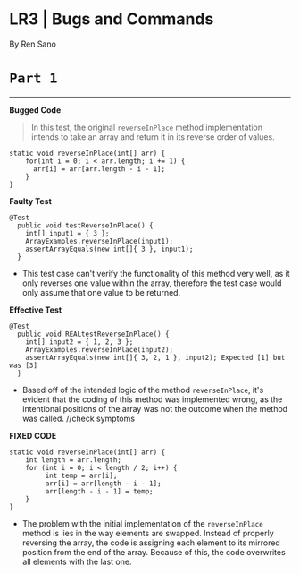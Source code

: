 # **LR3 | Bugs and Commands**

By Ren Sano

# `Part 1` 
--- 
**Bugged Code**
> In this test, the original `reverseInPlace` method implementation intends to take an array and return it in its reverse order of values.
```
static void reverseInPlace(int[] arr) {
    for(int i = 0; i < arr.length; i += 1) {
      arr[i] = arr[arr.length - i - 1];
    }
}
```

**Faulty Test**
```
@Test 
  public void testReverseInPlace() {
    int[] input1 = { 3 };
    ArrayExamples.reverseInPlace(input1);
    assertArrayEquals(new int[]{ 3 }, input1);
  }
```
* This test case can't verify the functionality of this method very well, as it only reverses one value within the array, therefore the test case would only assume that one value to be returned.

**Effective Test**
```
@Test
  public void REALtestReverseInPlace() {
    int[] input2 = { 1, 2, 3 };
    ArrayExamples.reverseInPlace(input2);
    assertArrayEquals(new int[]{ 3, 2, 1 }, input2); Expected [1] but was [3]
  }
```
* Based off of the intended logic of the method `reverseInPlace`, it's evident that the coding of this method was implemented wrong, as the intentional positions of the array was not the outcome when the method was called. //check symptoms

**FIXED CODE**
```
static void reverseInPlace(int[] arr) {
    int length = arr.length;
    for (int i = 0; i < length / 2; i++) {
         int temp = arr[i];
         arr[i] = arr[length - i - 1];
         arr[length - i - 1] = temp;
    }
}
```
* The problem with the initial implementation of the `reverseInPlace` method is lies in the way elements are swapped. Instead of properly reversing the array, the code is assigning each element to its mirrored position from the end of the array. Because of this, the code overwrites all elements with the last one.
